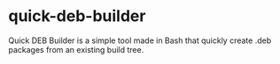 # quick-deb-builder
Quick DEB Builder is a simple tool made in Bash that quickly create .deb packages from an existing build tree.

